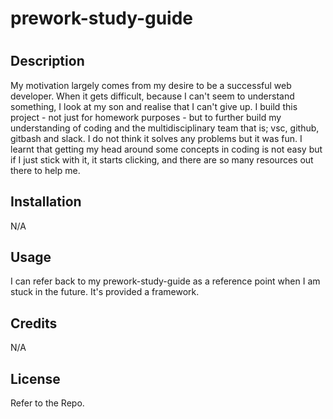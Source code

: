 # prework-study-guide
# <Your-Project-Title>

## Description

My motivation largely comes from my desire to be a successful web developer. When it gets difficult, because I can't seem to understand something, I look at my son and realise that I can't give up.
I build this project - not just for homework purposes - but to further build my understanding of coding and the multidisciplinary team that is; vsc, github, gitbash and slack.
I do not think it solves any problems but it was fun.
I learnt that getting my head around some concepts in coding is not easy but if I just stick with it, it starts clicking, and there are so many resources out there to help me.

## Installation

N/A

## Usage

I can refer back to my prework-study-guide as a reference point when I am stuck in the future. It's provided a framework.

## Credits

N/A

## License

Refer to the Repo.

